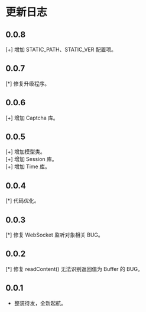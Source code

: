 # 更新日志

## 0.0.8

[+] 增加 STATIC_PATH、STATIC_VER 配置项。

## 0.0.7

[\*] 修复升级程序。

## 0.0.6

[+] 增加 Captcha 库。

## 0.0.5

[+] 增加模型类。  
[+] 增加 Session 库。  
[+] 增加 Time 库。

## 0.0.4

[\*] 代码优化。

## 0.0.3

[\*] 修复 WebSocket 监听对象相关 BUG。

## 0.0.2

[\*] 修复 readContent() 无法识别返回值为 Buffer 的 BUG。

## 0.0.1

- 整装待发，全新起航。